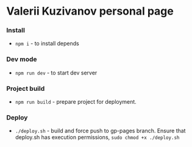 # Valerii Kuzivanov personal page

### Install
- `npm i` - to install depends

### Dev mode
- `npm run dev` - to start dev server

### Project build
- `npm run build` - prepare project for deployment.

### Deploy
- `./deploy.sh` - build and force push to gp-pages branch. Ensure that deploy.sh has execution permissions, `sudo chmod +x ./deploy.sh`
